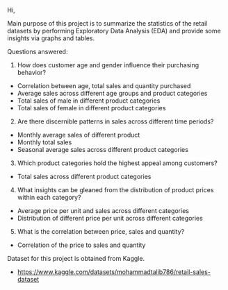 Hi, 

Main purpose of this project is to summarize the statistics of the retail datasets by performing Exploratory Data Analysis (EDA) 
and provide some insights via graphs and tables.

Questions answered:
1. How does customer age and gender influence their purchasing behavior?
- Correlation between age, total sales and quantity purchased
- Average sales across different age groups and product categories
- Total sales of male in different product categories
- Total sales of female in different product categories

2. Are there discernible patterns in sales across different time periods?
- Monthly average sales of different product
- Monthly total sales
- Seasonal average sales across different product categories

3. Which product categories hold the highest appeal among customers?
- Total sales across different product categories

4. What insights can be gleaned from the distribution of product prices within each category?
- Average price per unit and sales across different categories
- Distribution of different price per unit across different categories

5. What is the correlation between price, sales and quantity?
- Correlation of the price to sales and quantity

Dataset for this project is obtained from Kaggle. 
- https://www.kaggle.com/datasets/mohammadtalib786/retail-sales-dataset

